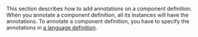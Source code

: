 

This section describes how to add annotations on a component definition.
When you annotate a component definition, all its instances will have
the annotations. To annotate a component definition, you have to specify
the annotations in [a language definition]({{site.baseurl}}/zk_client_side_ref/language_definition).




